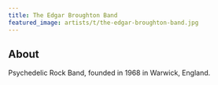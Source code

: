 ```yaml
---
title: The Edgar Broughton Band
featured_image: artists/t/the-edgar-broughton-band.jpg
---
```

## About

Psychedelic Rock Band, founded in 1968 in Warwick, England.
